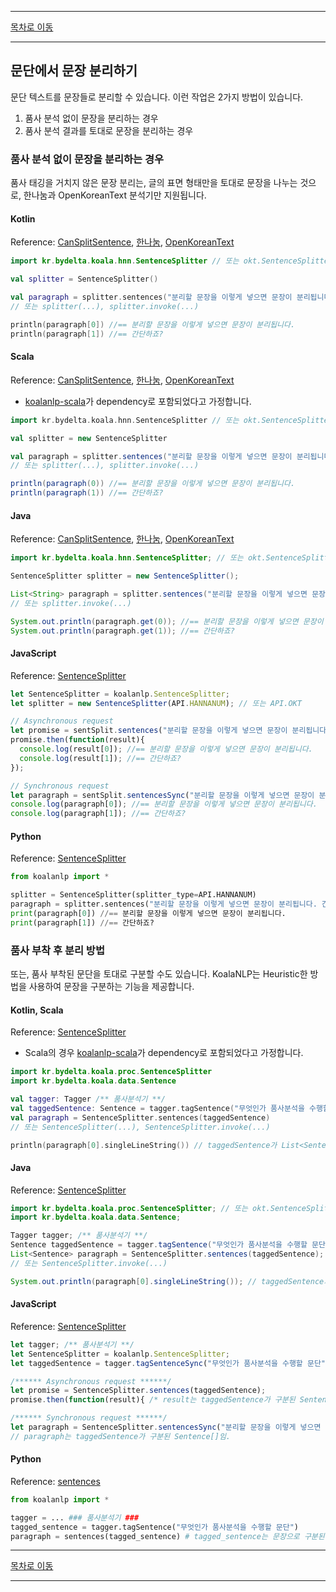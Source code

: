 --------

[목차로 이동](./index)

--------

## 문단에서 문장 분리하기

문단 텍스트를 문장들로 분리할 수 있습니다. 이런 작업은 2가지 방법이 있습니다.

1. 품사 분석 없이 문장을 분리하는 경우
2. 품사 분석 결과를 토대로 문장을 분리하는 경우

### 품사 분석 없이 문장을 분리하는 경우
품사 태깅을 거치지 않은 문장 분리는, 글의 표면 형태만을 토대로 문장을 나누는 것으로, 
한나눔과 OpenKoreanText 분석기만 지원됩니다.

#### Kotlin
Reference: [CanSplitSentence](https://koalanlp.github.io/koalanlp/api/koalanlp/kr.bydelta.koala.proc/-can-split-sentence/index.html), 
[한나눔](https://koalanlp.github.io/koalanlp/api/koalanlp/kr.bydelta.koala.hnn/-sentence-splitter/index.html), 
[OpenKoreanText](https://koalanlp.github.io/koalanlp/api/koalanlp/kr.bydelta.koala.okt/-sentence-splitter/index.html)
```kotlin
import kr.bydelta.koala.hnn.SentenceSplitter // 또는 okt.SentenceSplitter

val splitter = SentenceSplitter()

val paragraph = splitter.sentences("분리할 문장을 이렇게 넣으면 문장이 분리됩니다. 간단하죠?")
// 또는 splitter(...), splitter.invoke(...)

println(paragraph[0]) //== 분리할 문장을 이렇게 넣으면 문장이 분리됩니다.
println(paragraph[1]) //== 간단하죠?
```

#### Scala
Reference: [CanSplitSentence](https://koalanlp.github.io/koalanlp/api/koalanlp/kr.bydelta.koala.proc/-can-split-sentence/index.html), 
[한나눔](https://koalanlp.github.io/koalanlp/api/koalanlp/kr.bydelta.koala.hnn/-sentence-splitter/index.html), 
[OpenKoreanText](https://koalanlp.github.io/koalanlp/api/koalanlp/kr.bydelta.koala.okt/-sentence-splitter/index.html)
* [koalanlp-scala](https://koalanlp.github.io/scala-support)가 dependency로 포함되었다고 가정합니다.
```scala
import kr.bydelta.koala.hnn.SentenceSplitter // 또는 okt.SentenceSplitter

val splitter = new SentenceSplitter

val paragraph = splitter.sentences("분리할 문장을 이렇게 넣으면 문장이 분리됩니다. 간단하죠?")
// 또는 splitter(...), splitter.invoke(...)

println(paragraph(0)) //== 분리할 문장을 이렇게 넣으면 문장이 분리됩니다.
println(paragraph(1)) //== 간단하죠?
```

#### Java
Reference: [CanSplitSentence](https://koalanlp.github.io/koalanlp/api/koalanlp/kr.bydelta.koala.proc/-can-split-sentence/index.html), 
[한나눔](https://koalanlp.github.io/koalanlp/api/koalanlp/kr.bydelta.koala.hnn/-sentence-splitter/index.html), 
[OpenKoreanText](https://koalanlp.github.io/koalanlp/api/koalanlp/kr.bydelta.koala.okt/-sentence-splitter/index.html)
```java
import kr.bydelta.koala.hnn.SentenceSplitter; // 또는 okt.SentenceSplitter

SentenceSplitter splitter = new SentenceSplitter();

List<String> paragraph = splitter.sentences("분리할 문장을 이렇게 넣으면 문장이 분리됩니다. 간단하죠?");
// 또는 splitter.invoke(...)

System.out.println(paragraph.get(0)); //== 분리할 문장을 이렇게 넣으면 문장이 분리됩니다.
System.out.println(paragraph.get(1)); //== 간단하죠?
```

#### JavaScript
Reference: [SentenceSplitter](https://koalanlp.github.io/nodejs-support/module-koalanlp.SentenceSplitter.html)
```javascript 1.7
let SentenceSplitter = koalanlp.SentenceSplitter;
let splitter = new SentenceSplitter(API.HANNANUM); // 또는 API.OKT

// Asynchronous request
let promise = sentSplit.sentences("분리할 문장을 이렇게 넣으면 문장이 분리됩니다. 간단하죠?");
promise.then(function(result){
  console.log(result[0]); //== 분리할 문장을 이렇게 넣으면 문장이 분리됩니다.
  console.log(result[1]); //== 간단하죠?
});

// Synchronous request
let paragraph = sentSplit.sentencesSync("분리할 문장을 이렇게 넣으면 문장이 분리됩니다. 간단하죠?");
console.log(paragraph[0]); //== 분리할 문장을 이렇게 넣으면 문장이 분리됩니다.
console.log(paragraph[1]); //== 간단하죠?
```

#### Python
Reference: [SentenceSplitter](https://koalanlp.github.io/python-support/build/html/koalanlp.api.html#koalanlp.api.SentenceSplitter)
```python
from koalanlp import *

splitter = SentenceSplitter(splitter_type=API.HANNANUM)
paragraph = splitter.sentences("분리할 문장을 이렇게 넣으면 문장이 분리됩니다. 간단하죠?")
print(paragraph[0]) //== 분리할 문장을 이렇게 넣으면 문장이 분리됩니다.
print(paragraph[1]) //== 간단하죠?
```

### 품사 부착 후 분리 방법
또는, 품사 부착된 문단을 토대로 구분할 수도 있습니다.
KoalaNLP는 Heuristic한 방법을 사용하여 문장을 구분하는 기능을 제공합니다.

#### Kotlin, Scala
Reference: [SentenceSplitter](https://koalanlp.github.io/koalanlp/api/koalanlp/kr.bydelta.koala.proc/-sentence-splitter/index.html)
* Scala의 경우 [koalanlp-scala](https://koalanlp.github.io/scala-support)가 dependency로 포함되었다고 가정합니다.
```kotlin
import kr.bydelta.koala.proc.SentenceSplitter
import kr.bydelta.koala.data.Sentence

val tagger: Tagger /** 품사분석기 **/
val taggedSentence: Sentence = tagger.tagSentence("무엇인가 품사분석을 수행할 문단")
val paragraph = SentenceSplitter.sentences(taggedSentence)
// 또는 SentenceSplitter(...), SentenceSplitter.invoke(...)

println(paragraph[0].singleLineString()) // taggedSentence가 List<Sentence>로 구분됨 
```

#### Java
Reference: [SentenceSplitter](https://koalanlp.github.io/koalanlp/api/koalanlp/kr.bydelta.koala.proc/-sentence-splitter/index.html)
```java
import kr.bydelta.koala.proc.SentenceSplitter; // 또는 okt.SentenceSplitter
import kr.bydelta.koala.data.Sentence;

Tagger tagger; /** 품사분석기 **/
Sentence taggedSentence = tagger.tagSentence("무엇인가 품사분석을 수행할 문단");
List<Sentence> paragraph = SentenceSplitter.sentences(taggedSentence);
// 또는 SentenceSplitter.invoke(...)

System.out.println(paragraph[0].singleLineString()); // taggedSentence가 List<Sentence>로 구분됨 
```

#### JavaScript 
Reference: [SentenceSplitter](https://koalanlp.github.io/nodejs-support/module-koalanlp.SentenceSplitter.html)
```javascript 1.7
let tagger; /** 품사분석기 **/
let SentenceSplitter = koalanlp.SentenceSplitter;
let taggedSentence = tagger.tagSentenceSync("무엇인가 품사분석을 수행할 문단");

/****** Asynchronous request ******/
let promise = SentenceSplitter.sentences(taggedSentence);
promise.then(function(result){ /* result는 taggedSentence가 구분된 Sentence[]임. */ });

/****** Synchronous request ******/
let paragraph = SentenceSplitter.sentencesSync("분리할 문장을 이렇게 넣으면 문장이 분리됩니다. 간단하죠?");
// paragraph는 taggedSentence가 구분된 Sentence[]임.
```

#### Python
Reference: [sentences](https://koalanlp.github.io/python-support/build/html/koalanlp.api.html#koalanlp.api.sentences)
```python
from koalanlp import *

tagger = ... ### 품사분석기 ###
tagged_sentence = tagger.tagSentence("무엇인가 품사분석을 수행할 문단")
paragraph = sentences(tagged_sentence) # tagged_sentence는 문장으로 구분된 List[Sentence]임.
```

--------

[목차로 이동](./index)

--------

